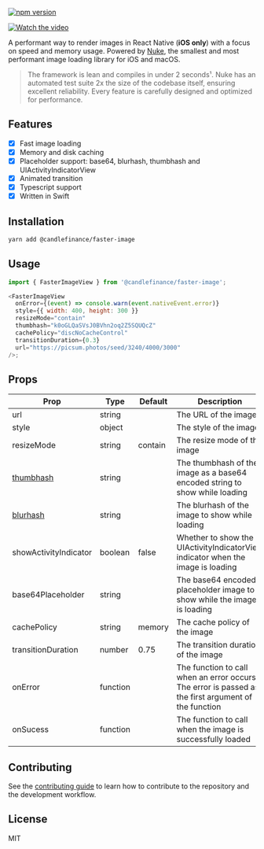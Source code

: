 [![npm version](https://badge.fury.io/js/@candlefinance%2Ffaster-image.svg)](https://badge.fury.io/js/@candlefinance%2Ffaster-image)

[![Watch the video](https://user-images.githubusercontent.com/12258850/227793826-c568d6b4-7cee-4c9f-b1ac-1beef3a2b3c5.png)](https://user-images.githubusercontent.com/12258850/227793749-d231199d-6058-4e6a-bb07-51b0ebfe9db5.mp4)

A performant way to render images in React Native (**iOS only**) with a focus on speed and memory usage. Powered by [Nuke](https://github.com/kean/nuke), the smallest and most performant image loading library for iOS and macOS.

> The framework is lean and compiles in under 2 seconds¹. Nuke has an automated test suite 2x the size of the codebase itself, ensuring excellent reliability. Every feature is carefully designed and optimized for performance.

## Features

- [x] Fast image loading
- [x] Memory and disk caching
- [x] Placeholder support: base64, blurhash, thumbhash and UIActivityIndicatorView
- [x] Animated transition
- [x] Typescript support
- [x] Written in Swift

## Installation

```sh
yarn add @candlefinance/faster-image
```

## Usage

```js
import { FasterImageView } from '@candlefinance/faster-image';

<FasterImageView
  onError={(event) => console.warn(event.nativeEvent.error)}
  style={{ width: 400, height: 300 }}
  resizeMode="contain"
  thumbhash="k0oGLQaSVsJ0BVhn2oq2Z5SQUQcZ"
  cachePolicy="discNoCacheControl"
  transitionDuration={0.3}
  url="https://picsum.photos/seed/3240/4000/3000"
/>;
```

## Props

| Prop                                            | Type     | Default | Description                                                                                          |
| ----------------------------------------------- | -------- | ------- | ---------------------------------------------------------------------------------------------------- |
| url                                             | string   |         | The URL of the image                                                                                 |
| style                                           | object   |         | The style of the image                                                                               |
| resizeMode                                      | string   | contain | The resize mode of the image                                                                         |
| [thumbhash](https://github.com/evanw/thumbhash) | string   |         | The thumbhash of the image as a base64 encoded string to show while loading                          |
| [blurhash](https://github.com/woltapp/blurhash) | string   |         | The blurhash of the image to show while loading                                                      |
| showActivityIndicator                           | boolean  | false   | Whether to show the UIActivityIndicatorView indicator when the image is loading                      |
| base64Placeholder                               | string   |         | The base64 encoded placeholder image to show while the image is loading                              |
| cachePolicy                                     | string   | memory  | The cache policy of the image                                                                        |
| transitionDuration                              | number   | 0.75    | The transition duration of the image                                                                 |
| onError                                         | function |         | The function to call when an error occurs. The error is passed as the first argument of the function |
| onSucess                                        | function |         | The function to call when the image is successfully loaded                                           |

## Contributing

See the [contributing guide](CONTRIBUTING.md) to learn how to contribute to the repository and the development workflow.

## License

MIT
